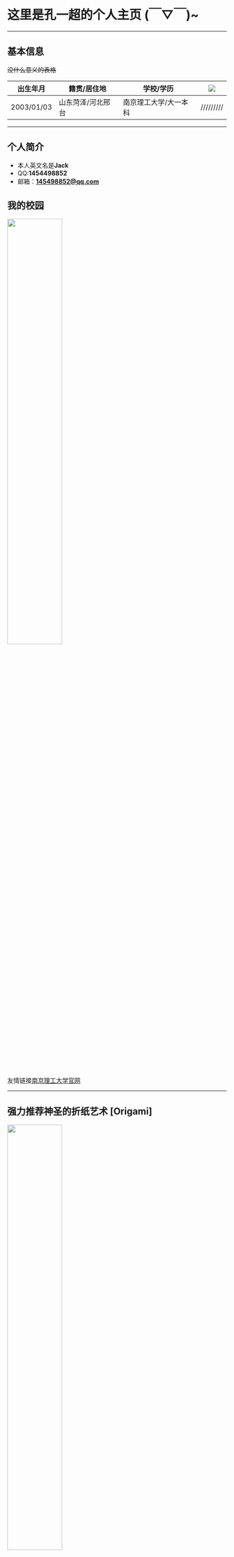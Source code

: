 # 这里是孔一超的个人主页 (￣▽￣)~

---

## 基本信息

~~没什么意义的表格~~

 |  出生年月  |  籍贯/居住地  |  学校/学历  | ![](http://m.qpic.cn/psc?/V52EhUgX0YboDE1ze2qB0GEYU82zqMdY/ruAMsa53pVQWN7FLK88i5luViB5mYjuVXD7ir6q7waKRwP6jCGSY9wuL8itRoa6t7y1OR0FeqCeUwVfcNznE*9LdWSBUKlbPQM4jEefEUFk!/b&bo=MAAwAAAAAAABByA!&rf=viewer_4)|
 |  ----  |  ----  |  ----  |  ----  |
 |  2003/01/03  |  山东菏泽/河北邢台  |  南京理工大学/大一本科  | /////////|
 
---

## 个人简介
 
 + 本人英文名是**Jack** 
 + QQ:**1454498852**
 + 邮箱：**145498852@qq.com**
 
## 我的校园
 
 <img src="http://m.qpic.cn/psc?/V52EhUgX0YboDE1ze2qB0GEYU82zqMdY/ruAMsa53pVQWN7FLK88i5gYaCTmWW5H3wrnmLFjEyJ8jbkT0BTDVEeBkZ26u57CFcKKNqd0uPHC.tdcCunHTZpLRhomaNYKe.NqeYxA.BZg!/b&bo=VQhABgAAAAADBzk!&rf=viewer_4" width="50%">

友情链接[南京理工大学官网](http://www.njust.edu.cn)

---

## 强力推荐神圣的折纸艺术 [Origami]

<img src="http://m.qpic.cn/psc?/V52EhUgX0YboDE1ze2qB0GEYU82zqMdY/ruAMsa53pVQWN7FLK88i5qszBsPQ1qozyUGmzA9rZWSMk*GofZkG9EcQ6MQd5UXZAucjUF2vWndIG6s7qu3BjbfgVltVuZUFb8vPRvaT6Mg!/b&bo=OAQ4BAAAAAABByA!&rf=viewer_4" width="50%">

[百度百科](https://baike.baidu.com/item/%E6%97%A5%E6%9C%AC%E6%8A%98%E7%BA%B8/7112245?fr=aladdin)

>> 折友据点                                                         
> + ~~如果不对齐我可能会死~~
+ [折纸吧](https://tieba.baidu.com/f?kw=%D5%DB%D6%BD&fr=ala0&tpl=5)
+ 微信公众号：搜索“川渝折纸”/“折纸日常”/“折叠之间”
 
## ~~旷工~~矿工茶馆 <img src="http://m.qpic.cn/psc?/V52EhUgX0YboDE1ze2qB0GEYU82zqMdY/ruAMsa53pVQWN7FLK88i5o7Uhx8gqEd7lZiYeXJKpU*13iZWx85wGMpGfFUyeLL0gpgCPj1C1coFlbOI8TlViAoZTicJr6ifHgcO6*qmduU!/b&bo=oQGhAQAAAAABByA!&rf=viewer_4" width="10%">

+ 玩玩小游戏[吃豆人](https://passer-by.com/pacman/)【开源】由passer-by.com制作
+ 直接上[b站](https://www.bilibili.com/)
+ 学习它不香嘛==

